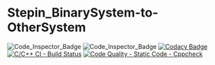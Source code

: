 # Stepin_BinarySystem-to-OtherSystem


![Code_Inspector_Badge](https://www.code-inspector.com/project/27714/score/svg)
![Code_Inspector_Badge](https://www.code-inspector.com/project/27714/status/svg)
[![Codacy Badge](https://app.codacy.com/project/badge/Grade/5f6bdec695cc4db286091de998a5c2e7)](https://www.codacy.com/gh/GudimetlaSaiSatish/Stepin_BinarySystem-to-OtherSystem/dashboard?utm_source=github.com&amp;utm_medium=referral&amp;utm_content=GudimetlaSaiSatish/Stepin_BinarySystem-to-OtherSystem&amp;utm_campaign=Badge_Grade)
[![C/C++ CI - Build Status](https://github.com/GudimetlaSaiSatish/Stepin_BinarySystem-to-OtherSystem/actions/workflows/c-build.yml/badge.svg)](https://github.com/GudimetlaSaiSatish/Stepin_BinarySystem-to-OtherSystem/actions/workflows/c-build.yml)
[![Code Quality - Static Code - Cppcheck](https://github.com/GudimetlaSaiSatish/Stepin_BinarySystem-to-OtherSystem/actions/workflows/cppcheck.yml/badge.svg)](https://github.com/GudimetlaSaiSatish/Stepin_BinarySystem-to-OtherSystem/actions/workflows/cppcheck.yml)
